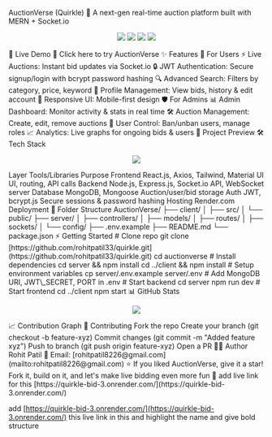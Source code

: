AuctionVerse (Quirkle) 🎯
A next-gen real-time auction platform built with MERN + Socket.io
<p align="center"> <img src="https://img.shields.io/badge/Stack-MERN-blue?logo=mongodb&logoColor=white" /> <img src="https://img.shields.io/badge/Real--Time-Socket.io-ff9800" /> <img src="https://img.shields.io/badge/License-MIT-green" /> <img src="https://img.shields.io/badge/Status-Live-brightgreen" /> </p>
🚀 Live Demo
🎯 Click here to try AuctionVerse
✨ Features
👤 For Users
⚡ Live Auctions: Instant bid updates via Socket.io
🔒 JWT Authentication: Secure signup/login with bcrypt password hashing
🔍 Advanced Search: Filters by category, price, keyword
📜 Profile Management: View bids, history & edit account
📱 Responsive UI: Mobile-first design
🛡 For Admins
📊 Admin Dashboard: Monitor activity & stats in real time
🛠 Auction Management: Create, edit, remove auctions
🚫 User Control: Ban/unban users, manage roles
📈 Analytics: Live graphs for ongoing bids & users
🎥 Project Preview
🛠 Tech Stack
<p align="center"> <img src="https://skillicons.dev/icons?i=react,nodejs,express,mongodb,tailwind,materialui,js,html,css,git" /> </p>
Layer	Tools/Libraries	Purpose
Frontend	React.js, Axios, Tailwind, Material UI	UI, routing, API calls
Backend	Node.js, Express.js, Socket.io	API, WebSocket server
Database	MongoDB, Mongoose	Auction/user/bid storage
Auth	JWT, bcrypt.js	Secure sessions & password hashing
Hosting	Render.com	Deployment
📂 Folder Structure
AuctionVerse/
├── client/              
│   ├── src/
│   └── public/
├── server/              
│   ├── controllers/
│   ├── models/
│   ├── routes/
│   ├── sockets/
│   └── config/
├── .env.example
├── README.md
└── package.json
⚡ Getting Started
# Clone repo
git clone [https://github.com/rohitpatil33/quirkle.git](https://github.com/rohitpatil33/quirkle.git)
cd auctionverse
# Install dependencies
cd server && npm install
cd ../client && npm install
# Setup environment variables
cp server/.env.example server/.env
# Add MongoDB URI, JWT\_SECRET, PORT in .env
# Start backend
cd server
npm run dev
# Start frontend
cd ../client
npm start
📊 GitHub Stats
<p align="center"> <img src="https://github-readme-stats.vercel.app/api/pin/?username=yourusername&repo=auctionverse&theme=radical" /> </p>
📈 Contribution Graph
🤝 Contributing
Fork the repo
Create your branch (git checkout -b feature-xyz)
Commit changes (git commit -m "Added feature xyz")
Push to branch (git push origin feature-xyz)
Open a PR
👨‍💻 Author
Rohit Patil
📧 Email: [rohitpatil8226@gmail.com](mailto:rohitpatil8226@gmail.com)
⭐ If you liked AuctionVerse, give it a star!
Fork it, build on it, and let's make live bidding even more fun 🚀
add live link for this [https://quirkle-bid-3.onrender.com/](https://quirkle-bid-3.onrender.com/)


add [https://quirkle-bid-3.onrender.com/](https://quirkle-bid-3.onrender.com/) this live link in this and highlight the name and give bold structure

